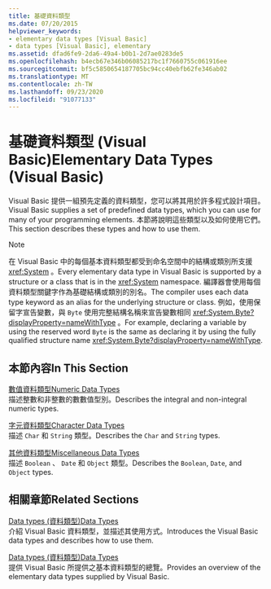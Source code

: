 ```yaml
---
title: 基礎資料類型
ms.date: 07/20/2015
helpviewer_keywords:
- elementary data types [Visual Basic]
- data types [Visual Basic], elementary
ms.assetid: dfad6fe9-2da6-49a4-b0b1-2d7ae0283de5
ms.openlocfilehash: b4ecb67e346b06085217bc1f7660755c061916ee
ms.sourcegitcommit: bf5c5850654187705bc94cc40ebfb62fe346ab02
ms.translationtype: MT
ms.contentlocale: zh-TW
ms.lasthandoff: 09/23/2020
ms.locfileid: "91077133"
---
```

# <a name="elementary-data-types-visual-basic"></a><span data-ttu-id="0a46b-102">基礎資料類型 (Visual Basic)</span><span class="sxs-lookup"><span data-stu-id="0a46b-102">Elementary Data Types (Visual Basic)</span></span>

<span data-ttu-id="0a46b-103">Visual Basic 提供一組預先定義的資料類型，您可以將其用於許多程式設計項目。</span><span class="sxs-lookup"><span data-stu-id="0a46b-103">Visual Basic supplies a set of predefined data types, which you can use for many of your programming elements.</span></span> <span data-ttu-id="0a46b-104">本節將說明這些類型以及如何使用它們。</span><span class="sxs-lookup"><span data-stu-id="0a46b-104">This section describes these types and how to use them.</span></span>  
  
> [!NOTE]
> <span data-ttu-id="0a46b-105">在 Visual Basic 中的每個基本資料類型都受到命名空間中的結構或類別所支援 <xref:System> 。</span><span class="sxs-lookup"><span data-stu-id="0a46b-105">Every elementary data type in Visual Basic is supported by a structure or a class that is in the <xref:System> namespace.</span></span> <span data-ttu-id="0a46b-106">編譯器會使用每個資料類型關鍵字作為基礎結構或類別的別名。</span><span class="sxs-lookup"><span data-stu-id="0a46b-106">The compiler uses each data type keyword as an alias for the underlying structure or class.</span></span> <span data-ttu-id="0a46b-107">例如，使用保留字宣告變數，與 `Byte` 使用完整結構名稱來宣告變數相同 <xref:System.Byte?displayProperty=nameWithType> 。</span><span class="sxs-lookup"><span data-stu-id="0a46b-107">For example, declaring a variable by using the reserved word `Byte` is the same as declaring it by using the fully qualified structure name <xref:System.Byte?displayProperty=nameWithType>.</span></span>  
  
## <a name="in-this-section"></a><span data-ttu-id="0a46b-108">本節內容</span><span class="sxs-lookup"><span data-stu-id="0a46b-108">In This Section</span></span>  

 [<span data-ttu-id="0a46b-109">數值資料類型</span><span class="sxs-lookup"><span data-stu-id="0a46b-109">Numeric Data Types</span></span>](numeric-data-types.md)  
 <span data-ttu-id="0a46b-110">描述整數和非整數的數數值型別。</span><span class="sxs-lookup"><span data-stu-id="0a46b-110">Describes the integral and non-integral numeric types.</span></span>  
  
 [<span data-ttu-id="0a46b-111">字元資料類型</span><span class="sxs-lookup"><span data-stu-id="0a46b-111">Character Data Types</span></span>](character-data-types.md)  
 <span data-ttu-id="0a46b-112">描述 `Char` 和 `String` 類型。</span><span class="sxs-lookup"><span data-stu-id="0a46b-112">Describes the `Char` and `String` types.</span></span>  
  
 [<span data-ttu-id="0a46b-113">其他資料類型</span><span class="sxs-lookup"><span data-stu-id="0a46b-113">Miscellaneous Data Types</span></span>](miscellaneous-data-types.md)  
 <span data-ttu-id="0a46b-114">描述 `Boolean` 、 `Date` 和 `Object` 類型。</span><span class="sxs-lookup"><span data-stu-id="0a46b-114">Describes the `Boolean`, `Date`, and `Object` types.</span></span>  
  
## <a name="related-sections"></a><span data-ttu-id="0a46b-115">相關章節</span><span class="sxs-lookup"><span data-stu-id="0a46b-115">Related Sections</span></span>  

 [<span data-ttu-id="0a46b-116">Data types (資料類型)</span><span class="sxs-lookup"><span data-stu-id="0a46b-116">Data Types</span></span>](index.md)  
 <span data-ttu-id="0a46b-117">介紹 Visual Basic 資料類型，並描述其使用方式。</span><span class="sxs-lookup"><span data-stu-id="0a46b-117">Introduces the Visual Basic data types and describes how to use them.</span></span>  
  
 [<span data-ttu-id="0a46b-118">Data types (資料類型)</span><span class="sxs-lookup"><span data-stu-id="0a46b-118">Data Types</span></span>](../../../language-reference/data-types/index.md)  
 <span data-ttu-id="0a46b-119">提供 Visual Basic 所提供之基本資料類型的總覽。</span><span class="sxs-lookup"><span data-stu-id="0a46b-119">Provides an overview of the elementary data types supplied by Visual Basic.</span></span>
